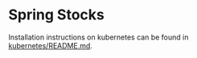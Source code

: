 # Spring Stocks

Installation instructions on kubernetes can be found in [kubernetes/README.md](./kubernetes/README.md).